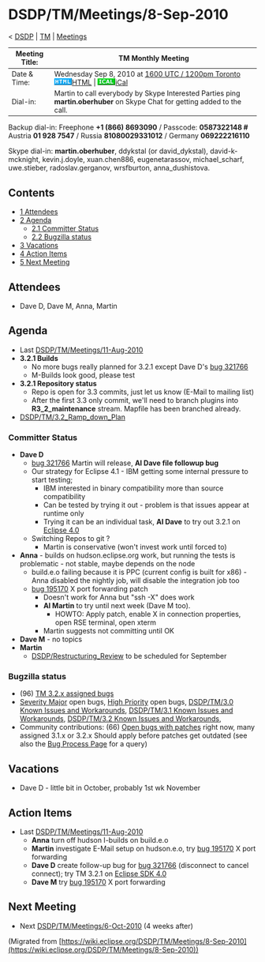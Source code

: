 

DSDP/TM/Meetings/8-Sep-2010
===========================

< [DSDP](https://wiki.eclipse.org/DSDP "DSDP")‎ | [TM](./TM "DSDP/TM")‎ | [Meetings](./Meetings "DSDP/TM/Meetings")

| Meeting Title: | **TM Monthly Meeting** |
| --- | --- |
| Date & Time: | Wednesday Sep 8, 2010 at [1600 UTC / 1200pm Toronto](http://www.timeanddate.com/worldclock/fixedtime.html?month=9&day=8&year=2010&hour=16&min=00&sec=0&p1=0)   ![Html.gif](./images/Html.gif)[HTML](http://www.google.com/calendar/embed?src=vn70im36r00qeusu8nme50cils@group.calendar.google.com&ctz=Canada/Toronto) \| ![Ical.gif](./images/Ical.gif)[iCal](http://www.google.com/calendar/ical/vn70im36r00qeusu8nme50cils@group.calendar.google.com/public/basic.ics) |
| Dial-in: | Martin to call everybody by Skype   Interested Parties ping **martin.oberhuber** on Skype Chat for getting added to the call. |

Backup dial-in: Freephone **+1 (866) 8693090** / Passcode: **0587322148 #**  
Austria **01 928 7547** / Russia **81080029331012** / Germany **069222216110**

Skype dial-in: **martin.oberhuber**, ddykstal (or david\_dykstal), david-k-mcknight, kevin.j.doyle, xuan.chen886, eugenetarassov, michael\_scharf, uwe.stieber, radoslav.gerganov, wrsfburton, anna_dushistova.  

Contents
--------

*   [1 Attendees](#Attendees)
*   [2 Agenda](#Agenda)
    *   [2.1 Committer Status](#Committer-Status)
    *   [2.2 Bugzilla status](#Bugzilla-status)
*   [3 Vacations](#Vacations)
*   [4 Action Items](#Action-Items)
*   [5 Next Meeting](#Next-Meeting)

Attendees
---------

*   Dave D, Dave M, Anna, Martin

  

Agenda
------

*   Last [DSDP/TM/Meetings/11-Aug-2010](./11-Aug-2010 "DSDP/TM/Meetings/11-Aug-2010")
*   **3.2.1 Builds**
    *   No more bugs really planned for 3.2.1 except Dave D's [bug 321766](https://bugs.eclipse.org/bugs/show_bug.cgi?id=321766)
    *   M-Builds look good, please test
*   **3.2.1 Repository status**
    *   Repo is open for 3.3 commits, just let us know (E-Mail to mailing list)
    *   After the first 3.3 only commit, we'll need to branch plugins into **R3\_2\_maintenance** stream. Mapfile has been branched already.
*   [DSDP/TM/3.2\_Ramp\_down_Plan](./3.2_Ramp_down_Plan "DSDP/TM/3.2 Ramp down Plan")

### Committer Status

*   **Dave D**
    *   [bug 321766](https://bugs.eclipse.org/bugs/show_bug.cgi?id=321766) Martin will release, **AI Dave file followup bug**
    *   Our strategy for Eclipse 4.1 - IBM getting some internal pressure to start testing;
        *   IBM interested in binary compatibility more than source compatibility
        *   Can be tested by trying it out - problem is that issues appear at runtime only
        *   Trying it can be an individual task, **AI Dave** to try out 3.2.1 on [Eclipse 4.0](http://download.eclipse.org/e4/sdk/drops/R-4.0-201007271520/)
    *   Switching Repos to git ?
        *   Martin is conservative (won't invest work until forced to)
*   **Anna** \- builds on hudson.eclipse.org work, but running the tests is problematic - not stable, maybe depends on the node
    *   build.e.o failing because it is PPC (current config is built for x86) - Anna disabled the nightly job, will disable the integration job too
    *   [bug 195170](https://bugs.eclipse.org/bugs/show_bug.cgi?id=195170) X port forwarding patch
        *   Doesn't work for Anna but "ssh -X" does work
        *   **AI Martin** to try until next week (Dave M too).
            *   HOWTO: Apply patch, enable X in connection properties, open RSE terminal, open xterm
        *   Martin suggests not committing until OK
*   **Dave M** \- no topics
*   **Martin**
    *   [DSDP/Restructuring_Review](./Restructuring_Review "DSDP/Restructuring Review") to be scheduled for September

  

### Bugzilla status

*   (96) [TM 3.2.x assigned bugs](https://bugs.eclipse.org/bugs/buglist.cgi?field0-0-0=target_milestone;query_format=advanced;bug_status=UNCONFIRMED;bug_status=NEW;bug_status=ASSIGNED;bug_status=REOPENED;type0-0-0=substring;value0-0-0=3.2;product=Target%20Management)
*   [Severity Major](https://bugs.eclipse.org/bugs/buglist.cgi?query_format=advanced&classification=DSDP&product=Target+Management&bug_status=UNCONFIRMED&bug_status=NEW&bug_status=ASSIGNED&bug_status=REOPENED&bug_severity=blocker&bug_severity=critical&bug_severity=major&cmdtype=doit) open bugs, [High Priority](https://bugs.eclipse.org/bugs/buglist.cgi?query_format=advanced&classification=DSDP&product=Target+Management&bug_status=UNCONFIRMED&bug_status=NEW&bug_status=ASSIGNED&bug_status=REOPENED&cmdtype=doit&field0-0-0=priority&type0-0-0=regexp&value0-0-0=P%5B12%5D&field0-0-1=bug_severity&type0-0-1=regexp&value0-0-1=blocker%7Ccritical%7Cmajor) open bugs, [DSDP/TM/3.0 Known Issues and Workarounds](./3.0_Known_Issues_and_Workarounds "DSDP/TM/3.0 Known Issues and Workarounds"), [DSDP/TM/3.1 Known Issues and Workarounds](./3.1_Known_Issues_and_Workarounds "DSDP/TM/3.1 Known Issues and Workarounds"), [DSDP/TM/3.2 Known Issues and Workarounds](./3.2_Known_Issues_and_Workarounds "DSDP/TM/3.2 Known Issues and Workarounds"),
*   Community contributions: (66) [Open bugs with patches](https://bugs.eclipse.org/bugs/buglist.cgi?query_format=advanced&classification=DSDP&product=Target+Management&bug_status=UNCONFIRMED&bug_status=NEW&bug_status=ASSIGNED&bug_status=REOPENED&cmdtype=doit&field0-0-0=attachments.ispatch&type0-0-0=equals&value0-0-0=1) right now, many assigned 3.1.x or 3.2.x Should apply before patches get outdated (see also the [Bug Process Page](https://www.eclipse.org/dsdp/tm/development/bug_process.php) for a query)

  

  

Vacations
---------

*   Dave D - little bit in October, probably 1st wk November

Action Items
------------

*   Last [DSDP/TM/Meetings/11-Aug-2010](./11-Aug-2010 "DSDP/TM/Meetings/11-Aug-2010")
    *   **Anna** turn off hudson I-builds on build.e.o
    *   **Martin** investigate E-Mail setup on hudson.e.o, try [bug 195170](https://bugs.eclipse.org/bugs/show_bug.cgi?id=195170) X port forwarding
    *   **Dave D** create follow-up bug for [bug 321766](https://bugs.eclipse.org/bugs/show_bug.cgi?id=321766) (disconnect to cancel connect); try TM 3.2.1 on [Eclipse SDK 4.0](http://download.eclipse.org/e4/sdk/drops/R-4.0-201007271520/)
    *   **Dave M** try [bug 195170](https://bugs.eclipse.org/bugs/show_bug.cgi?id=195170) X port forwarding

  

Next Meeting
------------

*   Next [DSDP/TM/Meetings/6-Oct-2010](./6-Oct-2010 "DSDP/TM/Meetings/6-Oct-2010") (4 weeks after)


(Migrated from [https://wiki.eclipse.org/DSDP/TM/Meetings/8-Sep-2010](https://wiki.eclipse.org/DSDP/TM/Meetings/8-Sep-2010))